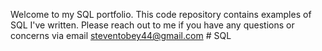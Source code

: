 Welcome to my SQL portfolio. This code repository contains examples of SQL I've written. Please reach out to me if you have any questions or concerns via email steventobey44@gmail.com # SQL
